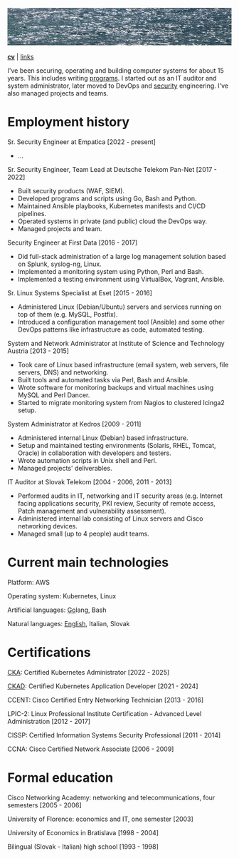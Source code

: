 ![sea](sea.jpg)

[**cv**](cv.md) | [links](links.md)

I've been securing, operating and building computer systems for about 15 years. This includes writing [programs](https://github.com/jreisinger). I started out as an IT auditor and system administrator, later moved to DevOps and [security](https://jreisinger.blogspot.com/2022/05/my-infosec-career-evaluation.html) engineering. I've also managed projects and teams.

# Employment history

Sr. Security Engineer
at Empatica [2022 - present]

* ...

Sr. Security Engineer, Team Lead
at Deutsche Telekom Pan-Net [2017 - 2022]

* Built security products (WAF, SIEM).
* Developed programs and scripts using Go, Bash and Python.
* Maintained Ansible playbooks, Kubernetes manifests and CI/CD pipelines.
* Operated systems in private (and public) cloud the DevOps way.
* Managed projects and team.

Security Engineer
at First Data [2016 - 2017]

* Did full-stack administration of a large log management solution based on Splunk, syslog-ng, Linux.
* Implemented a monitoring system using Python, Perl and Bash.
* Implemented a testing environment using VirtualBox, Vagrant, Ansible.

Sr. Linux Systems Specialist
at Eset [2015 - 2016]

* Administered Linux (Debian/Ubuntu) servers and services running on top of them (e.g.  MySQL, Postfix).
* Introduced a configuration management tool (Ansible) and some other DevOps patterns like infrastructure as code, automated testing.

System and Network Administrator
at Institute of Science and Technology Austria [2013 - 2015]

* Took care of Linux based infrastructure (email system, web servers, file servers, DNS) and networking.
* Built tools and automated tasks via Perl, Bash and Ansible.
* Wrote software for monitoring backups and virtual machines using MySQL and Perl Dancer.
* Started to migrate monitoring system from Nagios to clustered Icinga2 setup.

System Administrator
at Kedros [2009 - 2011]

* Administered internal Linux (Debian) based infrastructure.
* Setup and maintained testing environments (Solaris, RHEL, Tomcat, Oracle) in collaboration with developers and testers.
* Wrote automation scripts in Unix shell and Perl.
* Managed projects' deliverables.

IT Auditor
at Slovak Telekom [2004 - 2006, 2011 - 2013]

* Performed audits in IT, networking and IT security areas (e.g. Internet facing applications security, PKI review, Security of remote access, Patch management and vulnerability assessment).
* Administered internal lab consisting of Linux servers and Cisco networking devices.
* Managed small (up to 4 people) audit teams.

# Current main technologies

Platform: AWS

Operating system: Kubernetes, Linux

Artificial languages: [Go](https://github.com/jreisinger?tab=repositories&language=go)lang, Bash

Natural languages: [English](https://jreisinger.blogspot.com), Italian, Slovak

# Certifications

[CKA](https://ti-user-certificates.s3.amazonaws.com/e0df7fbf-a057-42af-8a1f-590912be5460/e99ffcde-a0bf-4318-a42e-8d321eb86f34-jozef-reisinger-4fefcc1d-306b-4481-9883-93c42ebac1ad-certificate.pdf): Certified Kubernetes Administrator [2022 - 2025]

[CKAD](https://ti-user-certificates.s3.amazonaws.com/e0df7fbf-a057-42af-8a1f-590912be5460/e99ffcde-a0bf-4318-a42e-8d321eb86f34-jozef-reisinger-certified-kubernetes-application-developer-ckad-certificate.pdf): Certified Kubernetes Application Developer [2021 - 2024]

CCENT: Cisco Certified Entry Networking Technician [2013 - 2016]

LPIC-2: Linux Professional Institute Certification - Advanced Level Administration [2012 - 2017]

CISSP: Certified Information Systems Security Professional [2011 - 2014]

CCNA: Cisco Certified Network Associate [2006 - 2009]

# Formal education

Cisco Networking Academy: networking and telecommunications, four semesters [2005 - 2006]

University of Florence: economics and IT, one semester [2003]

University of Economics in Bratislava [1998 - 2004]

Bilingual (Slovak - Italian) high school [1993 - 1998]
